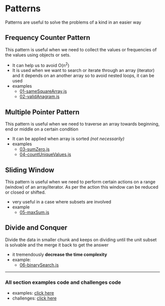 # Patterns

Patterns are useful to solve the problems of a kind in an easier way

## Frequency Counter Pattern

This pattern is useful when we need to collect the values or frequencies of the values using objects or sets.

- It can help us to avoid O(n<sup>2</sup>)
- It is used when we want to search or iterate through an array (iterator) and it depends on an another array so to avoid nested loops, it can be used
- examples
  - [01-sameSquareArray.js](./examples/examples.html#01-sameSquareArrayjs)
  - [02-validAnagram.js](./examples/examples.html#02-validAnagramjs)


## Multiple Pointer Pattern

This pattern is useful when we need to traverse an array towards beginning, end or middle on a certain condition

- It can be applied when array is sorted _(not necessarily)_
- examples
  - [03-sumZero.js](./examples/exmaples.html#03-sumZerojs)
  - [04-countUniqueValues.js](./examples/examples.html#04-countUniqueValuesjs)


## Sliding Window

This pattern is useful when we need to perform certain actions on a range (window) of an array/iterator.
As per the action this window can be reduced or closed or shifted.

- very useful in a case where subsets are involved
- example
  - [05-maxSum.js](./examples/examples.html#05-maxSumjs)


## Divide and Conquer

Divide the data in smaller chunk and keeps on dividing until the unit subset is solvable and the merge it back to get the answer

- it tremendously __decrease the time complexity__
- example:
  - [06-binarySearch.js](./examples/examples.html#06-binarySearchjs)

---

### All section examples code and challenges code
- examples: [click here](./examples/examples.html)
- challenges: [click here](./challenges/challenges.html)

